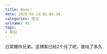 ```yaml
---
title: Boom！
date: 2020-04-18 02:04:34
categories: 笔记
urlname: 41
tags:
- 笔记
---
```

日常爆炸兄弟，这博客已经2个月了吧，我咕了多久
